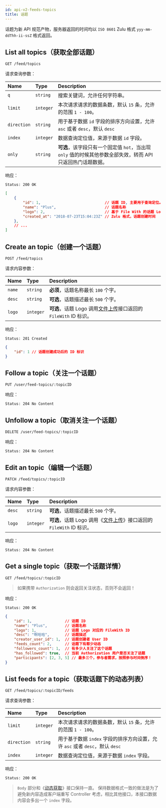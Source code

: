 ```yaml
---
id: api-v2-feeds-topics
title: 话题
---
```


话题为新 API 规范产物，服务器返回的时间均以 `ISO 8601` Zulu 格式 `yyy-mm-ddThh-ii-ssZ` 格式返回。

## List all topics（获取全部话题）

```
GET /feed/topics
```

请求查询参数：

| Name | Type | Description |
|:----|:----|:----|
| `q` | `string` | 搜索关键词，允许任何字符串。 |
| `limit` | `integer` | 本次请求请求的数据条数，默认 `15` 条，允许的范围 `1 - 100`。 |
| `direction` | `string` | 用于基于数据 `id` 字段的排序方向设置，允许 `asc` 或者 `desc`，默认 `desc` |
| `index` | `integer` | 数据查询定位值，来源于数据 `id` 字段。 |
| `only` | `string` | **可选**，该字段只有一个固定值 `hot`，当出现 `only` 值的时候其他参数全部失效，转而 API 只返回热门话题数据。 |

响应：

```
Status: 200 OK
```
```json
[
    {
        "id": 1,                             // 话题 ID, 主要用于查询定位。
        "name": "Plus",                      // 话题名称
        "logo": 2,                           // 基于 File With 的话题 Logo
        "created_at": "2018-07-23T15:04:23Z" // Zulu 格式，话题创建时间
    },
    // ...
]
```

## Create an topic（创建一个话题）

```
POST /feed/topics
```

请求内容参数：

| Name | Type | Description |
|:----|:----|:----|
| `name` | `string` | **必须**，话题名称最长 `100` 个字。 |
| `desc` | `string` | **可选**，话题描述最长 `500` 个字。 |
| `logo` | `integer` | **可选**，话题 Logo 调用[文件上传](api-v2-files.md)接口返回的 `FileWith` ID 标识。 |

响应：

```
Status: 201 Created
```
```json
{
    "id": 1 // 话题创建成功后的 ID 标识
}
```

## Follow a topic（关注一个话题）

```
PUT /user/feed-topics/:topicID
```

响应：

```
Status: 204 No Content
```

## Unfollow a topic（取消关注一个话题）

```
DELETE /user/feed-topics/:topicID
```

响应：

```
Status: 204 No Content
```

## Edit an topic（编辑一个话题）

```
PATCH /feed/topics/:topicID
```

请求内容参数：

| Name | Type | Description |
|:----|:----|:----|
| `desc` | `string` | **可选**，话题描述最长 `500` 个字。 |
| `logo` | `integer` | **可选**，话题 Logo 调用《[文件上传](api-v2-files.md)》接口返回的 `FileWith` ID 标识。 |

响应：

```
Status: 204 No Content
```

## Get a single topic（获取一个话题详情）

```
GET /feed/topics/:topicID
```

> 如果携带 `Authorization` 则会返回关注状态，否则不会返回！

响应：

```
Status: 200 OK
```
```json
{
    "id": 1,               // 话题 ID
    "name": "Plus",        // 话题名称
    "logo": 1,             // 话题 Logo 对应的 FileWith ID
    "desc": "啊哈哈",       // 话题描述
    "creator_user_id": 1,  // 话题创建者 User ID
    "feeds_count": 2,      // 话题下有都少动态
    "followers_count": 1,  // 有多少人关注了这个话题
    "has_followed": true,  // 当前 Authorization 用户是否关注了话题
    "participants": [2, 3, 5] // 最多三个，参与者需求，按照参与时间倒序！
}
```

## List feeds for a topic（获取话题下的动态列表）

```
GET /feed/topics/:topicID/feeds
```

请求查询参数：

| Name | Type | Description |
|:----|:----|:----|
| `limit` | `integer` | 本次请求请求的数据条数，默认 `15` 条，允许的范围 `1 - 100`。 |
| `direction` | `string` | 用于基于数据 `index` 字段的排序方向设置，允许 `asc` 或者 `desc`，默认 `desc` |
| `index` | `integer` | 数据查询定位值，来源于数据 `index` 字段。 |

响应：

```
Status: 200 OK
```
> `Body` 部分和《[动态获取](api-v2-feeds-get.md)》接口保持一直。
> 保持数据格式一致的做法是为了避免新内容造成客户端重写 Controller 考虑，相比其他接口，本接口数据内容会多出一个 `index` 字段。
